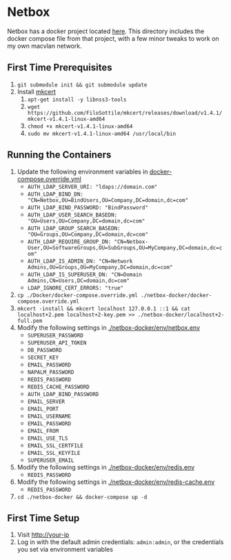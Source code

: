 # Netbox

Netbox has a docker project located [here](https://github.com/netbox-community/netbox-docker).
This directory includes the docker compose file from that project, with a few minor tweaks to work
on my own macvlan network.


## First Time Prerequisites

1. `git submodule init && git submodule update`
2. Install [mkcert](https://github.com/FiloSottile/mkcert#installation)
    1. `apt-get install -y libnss3-tools`
    2. `wget https://github.com/FiloSottile/mkcert/releases/download/v1.4.1/mkcert-v1.4.1-linux-amd64`
    3. `chmod +x mkcert-v1.4.1-linux-amd64`
    4. `sudo mv mkcert-v1.4.1-linux-amd64 /usr/local/bin`

## Running the Containers

1. Update the following environment variables in [docker-compose.override.yml](./Docker/docker-compose.override.yml)
    * `AUTH_LDAP_SERVER_URI: "ldaps://domain.com"`
    * `AUTH_LDAP_BIND_DN: "CN=Netbox,OU=BindUsers,OU=Company,DC=domain,dc=com"`
    * `AUTH_LDAP_BIND_PASSWORD: "BindPassword"`
    * `AUTH_LDAP_USER_SEARCH_BASEDN: "OU=Users,OU=Company,DC=domain,dc=com"`
    * `AUTH_LDAP_GROUP_SEARCH_BASEDN: "OU=Groups,OU=Company,DC=domain,dc=com"`
    * `AUTH_LDAP_REQUIRE_GROUP_DN: "CN=Netbox-User,OU=SoftwareGroups,OU=SubGroups,OU=MyCompany,DC=domain,dc=com"`
    * `AUTH_LDAP_IS_ADMIN_DN: "CN=Network Admins,OU=Groups,OU=MyCompany,DC=domain,dc=com"`
    * `AUTH_LDAP_IS_SUPERUSER_DN: "CN=Domain Admins,CN=Users,DC=domain,dc=com"`
    * `LDAP_IGNORE_CERT_ERRORS: "true"`
2. `cp ./Docker/docker-compose.override.yml ./netbox-docker/docker-compose.override.yml`
3. `mkcert -install && mkcert localhost 127.0.0.1 ::1 && cat localhost+2.pem localhost+2-key.pem >> ./netbox-docker/localhost+2-full.pem`
4. Modify the following settings in [./netbox-docker/env/netbox.env](https://github.com/netbox-community/netbox-docker/blob/release/env/netbox.env)
    * `SUPERUSER_PASSWORD`
    * `SUPERUSER_API_TOKEN`
    * `DB_PASSWORD`
    * `SECRET_KEY`
    * `EMAIL_PASSWORD`
    * `NAPALM_PASSWORD`
    * `REDIS_PASSWORD`
    * `REDIS_CACHE_PASSWORD`
    * `AUTH_LDAP_BIND_PASSWORD`
    * `EMAIL_SERVER`
    * `EMAIL_PORT`
    * `EMAIL_USERNAME`
    * `EMAIL_PASSWORD`
    * `EMAIL_FROM`
    * `EMAIL_USE_TLS`
    * `EMAIL_SSL_CERTFILE`
    * `EMAIL_SSL_KEYFILE`
    * `SUPERUSER_EMAIL`
5. Modify the following settings in [./netbox-docker/env/redis.env](https://github.com/netbox-community/netbox-docker/blob/release/env/redis.env)
    * `REDIS_PASSWORD`
6. Modify the following settings in [./netbox-docker/env/redis-cache.env](https://github.com/netbox-community/netbox-docker/blob/release/env/redis-cache.env)
    * `REDIS_PASSWORD`
7. `cd ./netbox-docker && docker-compose up -d`


## First Time Setup

1. Visit <http://your-ip>
2. Log in with the default admin credentials: `admin:admin`, or the credentials you set via environment variables
